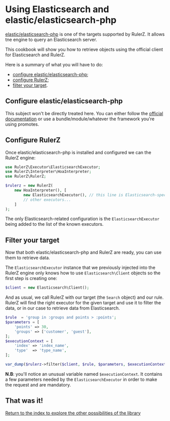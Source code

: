 Using Elasticsearch and elastic/elasticsearch-php
=================================================

[elastic/elasticsearch-php](https://github.com/elastic/elasticsearch-php) is one
of the targets supported by RulerZ. It allows tne engine to query an Elasticsearch
server.

This cookbook will show you how to retrieve objects using the official client
for Elasticsearch and RulerZ.

Here is a summary of what you will have to do:

 * [configure elastic/elasticsearch-php](#configure-elastic-elasticsearch-php);
 * [configure RulerZ](#configure-rulerz);
 * [filter your target](#filter-your-target).

## Configure elastic/elasticsearch-php

This subject won't be directly treated here. You can either follow the [official
documentation](http://www.elastic.co/guide/en/elasticsearch/client/php-api/current/_installation_2.html)
or use a bundle/module/whatever the framework you're using promotes.

## Configure RulerZ

Once elastic/elasticsearch-php is installed and configured we can the RulerZ engine:

```php
use RulerZ\Executor\ElasticsearchExecutor;
use RulerZ\Interpreter\HoaInterpreter;
use RulerZ\RulerZ;

$rulerz = new RulerZ(
    new HoaInterpreter(), [
        new ElasticsearchExecutor(), // this line is Elasticsearch-specific
        // other executors...
    ]
);
```

The only Elasticsearch-related configuration is the `ElasticsearchExecutor` being added
to the list of the known executors.

## Filter your target

Now that both elastic/elasticsearch-php and RulerZ are ready, you can use them
to retrieve data.

The `ElasticsearchExecutor` instance that we previously injected into the RulerZ
engine only knows how to use `Elasticsearch\Client` objects so the first step is
creating one:

```php
$client = new Elasticsearch\Client();
```

And as usual, we call RulerZ with our target (the `Search` object) and our
rule.
RulerZ will find the right executor for the given target and use it to filter
the data, or in our case to retrieve data from Elasticsearch.

```php
$rule  = 'group in :groups and points > :points';
$parameters = [
    'points' => 30,
    'groups' => ['customer', 'guest'],
];
$executionContext = [
    'index' => 'index_name',
    'type'  => 'type_name',
];

var_dump($rulerz->filter($client, $rule, $parameters, $executionContext));
```

**N.B**: you'll notice an unusual variable named `$executionContext`. It
contains a few parameters needed by the `ElasticsearchExecutor` in order to make
the request and are mandatory.

## That was it!

[Return to the index to explore the other possibilities of the library](../index.md)
